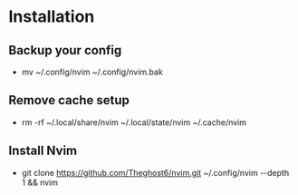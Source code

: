 # Installation
## Backup your config
- mv ~/.config/nvim ~/.config/nvim.bak
## Remove cache setup
- rm -rf ~/.local/share/nvim ~/.local/state/nvim ~/.cache/nvim
## Install Nvim
- git clone https://github.com/Theghost6/nvim.git ~/.config/nvim --depth 1 && nvim

